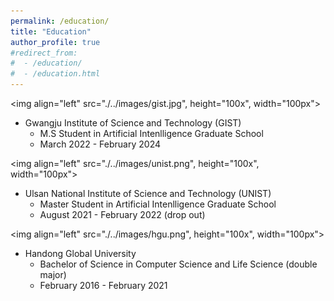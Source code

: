 ```yaml
---
permalink: /education/
title: "Education"
author_profile: true
#redirect_from: 
#  - /education/
#  - /education.html
---
```


<img align="left" src="./../images/gist.jpg", height="100x", width="100px"> 

* Gwangju Institute of Science and Technology (GIST)
  * M.S Student in Artificial Intenlligence Graduate School
  * March 2022 - February 2024

<img align="left" src="./../images/unist.png", height="100x", width="100px">
* Ulsan National Institute of Science and Technology (UNIST)
  * Master Student in Artificial Intenlligence Graduate School
  * August 2021 - February 2022 (drop out)

<img align="left" src="./../images/hgu.png", height="100x", width="100px">
* Handong Global University
  * Bachelor of Science in Computer Science and Life Science (double major)
  * February 2016 - February 2021

